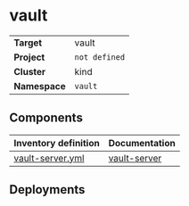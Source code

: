 # vault 

|||
| --- | --- |
| **Target** | vault |
| **Project**     | `not defined`|
| **Cluster**     |  kind  |
| **Namespace**   | `vault` |

## Components
| Inventory definition | Documentation |
| --- | --- |
|[vault-server.yml](../../inventory/classes/components/vault-server.yml)| [vault-server](vault-server-readme.md)|

## Deployments
